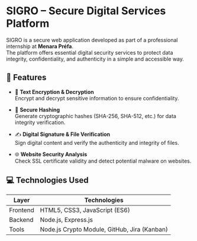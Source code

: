 # SIGRO – Secure Digital Services Platform

SIGRO is a secure web application developed as part of a professional internship at **Menara Préfa**.  
The platform offers essential digital security services to protect data integrity, confidentiality, and authenticity in a simple and accessible way.

## 🌟 Features

- 🔐 **Text Encryption & Decryption**  
  Encrypt and decrypt sensitive information to ensure confidentiality.

- 🧾 **Secure Hashing**  
  Generate cryptographic hashes (SHA-256, SHA-512, etc.) for data integrity verification.

- ✍️ **Digital Signature & File Verification**  
  Sign digital content and verify the authenticity and integrity of files.

- 🌐 **Website Security Analysis**  
  Check SSL certificate validity and detect potential malware on websites.

## 💻 Technologies Used

| Layer      | Technologies                                   |
|-----------|-----------------------------------------------|
| Frontend  | HTML5, CSS3, JavaScript (ES6)                 |
| Backend   | Node.js, Express.js                           |
| Tools     | Node.js Crypto Module, GitHub, Jira (Kanban)  |

